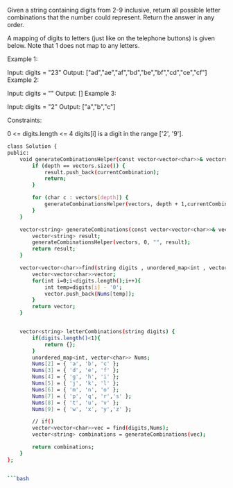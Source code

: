  
Given a string containing digits from 2-9 inclusive, return all possible letter combinations that the number could represent. Return the answer in any order.

A mapping of digits to letters (just like on the telephone buttons) is given below. Note that 1 does not map to any letters.


 

Example 1:

Input: digits = "23"
Output: ["ad","ae","af","bd","be","bf","cd","ce","cf"]
Example 2:

Input: digits = ""
Output: []
Example 3:

Input: digits = "2"
Output: ["a","b","c"]
 

Constraints:

0 <= digits.length <= 4
digits[i] is a digit in the range ['2', '9'].



```bash
class Solution {
public:
    void generateCombinationsHelper(const vector<vector<char>>& vectors,int depth, string currentCombination,vector<string>& result) {
        if (depth == vectors.size()) {
            result.push_back(currentCombination);
            return;
        }

        for (char c : vectors[depth]) {
            generateCombinationsHelper(vectors, depth + 1,currentCombination + c, result);
        }
    }

    vector<string> generateCombinations(const vector<vector<char>>& vectors) {
        vector<string> result;
        generateCombinationsHelper(vectors, 0, "", result);
        return result;
    }

    vector<vector<char>>find(string digits , unordered_map<int , vector<char>>Nums){
        vector<vector<char>>vector;
        for(int i=0;i<digits.length();i++){
            int temp=digits[i] - '0';
            vector.push_back(Nums[temp]);
        }
        return vector;
    }


    vector<string> letterCombinations(string digits) {
        if(digits.length()<1){
            return {};
        }
        unordered_map<int, vector<char>> Nums;
        Nums[2] = { 'a', 'b', 'c' };
        Nums[3] = { 'd', 'e', 'f' };
        Nums[4] = { 'g', 'h', 'i' };
        Nums[5] = { 'j', 'k', 'l' };
        Nums[6] = { 'm', 'n', 'o' };
        Nums[7] = { 'p', 'q', 'r','s' };
        Nums[8] = { 't', 'u', 'v' };
        Nums[9] = { 'w', 'x', 'y','z' };

        // if()
        vector<vector<char>>vec = find(digits,Nums);
        vector<string> combinations = generateCombinations(vec);

        return combinations;
    }
};


```bash

